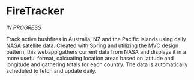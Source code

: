 # FireTracker
*IN PROGRESS* 

Track active bushfires in Australia, NZ and the Pacific Islands using daily [NASA satellite data](https://firms.modaps.eosdis.nasa.gov/active_fire/). 
Created with Spring and utilizing the MVC design pattern, this webapp gathers current data from NASA and displays it in a more useful format,
calcuating location areas based on latitude and longitude and gathering totals for each country. The
data is automatically scheduled to fetch and update daily. 

